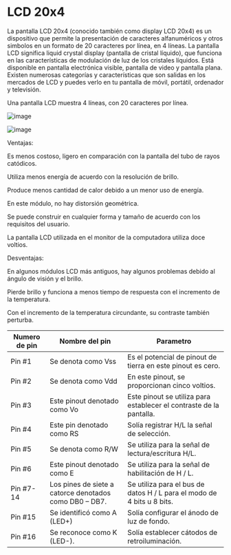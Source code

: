 # LCD 20x4

La pantalla LCD 20x4 (conocido también como display LCD 20x4) es un dispositivo que permite la presentación de caracteres alfanuméricos y otros simbolos en un formato de 20 caracteres por línea, en 4 líneas.
La pantalla LCD significa liquid crystal display (pantalla de cristal líquido), que funciona en las características de modulación de luz de los cristales líquidos. Está disponible en pantalla electrónica visible, pantalla de video y pantalla plana. Existen numerosas categorías y características que son salidas en los mercados de LCD y puedes verlo en tu pantalla de móvil, portátil, ordenador y televisión.

Una pantalla LCD muestra 4 líneas, con 20 caracteres por línea.

![image](https://user-images.githubusercontent.com/93297400/190499489-c9fc8fbb-15cc-483a-8ba7-d8caaba80a4e.png)

![image](https://images.theengineeringprojects.com/image/webp/2019/11/Introduction-to-20-x-4-LCD-Module.jpg.webp?ssl=1)


Ventajas:

Es menos costoso, ligero en comparación con la pantalla del tubo de rayos catódicos.

Utiliza menos energía de acuerdo con la resolución de brillo.

Produce menos cantidad de calor debido a un menor uso de energía.

En este módulo, no hay distorsión geométrica.

Se puede construir en cualquier forma y tamaño de acuerdo con los requisitos del usuario.

La pantalla LCD utilizada en el monitor de la computadora utiliza doce voltios.


Desventajas:

En algunos módulos LCD más antiguos, hay algunos problemas debido al ángulo de visión y el brillo.

Pierde brillo y funciona a menos tiempo de respuesta con el incremento de la temperatura.

Con el incremento de la temperatura circundante, su contraste también perturba.




| Numero de pin | Nombre del pin                                         | Parametro                                                              |
|---------------|--------------------------------------------------------|------------------------------------------------------------------------|
| Pin #1        | Se denota como Vss                                     | Es el potencial de pinout de tierra en este pinout es cero.            |
| Pin #2        | Se denota como Vdd                                     | En este pinout, se proporcionan cinco voltios.                         |
| Pin #3        | Este pinout denotado como Vo                           | Este pinout se utiliza para establecer el contraste de la pantalla.    |
| Pin #4        | Este pin denotado como RS                              | Solía registrar H/L la señal de selección.                             |
| Pin #5        | Se denota como R/W                                     | Se utiliza para la señal de lectura/escritura H/L.                     |
| Pin #6        | Este pinout denotado como E                            | Se utiliza para la señal de habilitación de H / L.                     |
| Pin #7-14     | Los pines de siete a catorce denotados como DB0 – DB7. | Se utiliza para el bus de datos H / L para el modo de 4 bits u 8 bits. |
| Pin #15       | Se identificó como A (LED+)                            | Solía configurar el ánodo de luz de fondo.                             |
| Pin #16       | Se reconoce como K (LED-).                             | Solía establecer cátodos de retroiluminación.                          |
